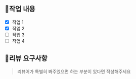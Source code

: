 ## 📝작업 내용

- [x] 작업 1
- [x] 작업 2
- [ ] 작업 3
- [ ] 작업 4

## 💬리뷰 요구사항
> 리뷰어가 특별히 봐주었으면 하는 부분이 있다면 작성해주세요
